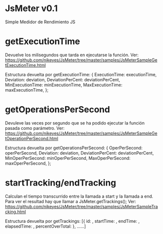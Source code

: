 JsMeter v0.1
=======

Simple Medidor de Rendimiento JS 

getExecutionTime
=======
Devuelve los milisegundos que tarda en ejecutarse la función. Ver: https://github.com/nikeyes/JsMeter/tree/master/samples/JsMeterSampleGetExecutionTime.html

Estructura devuelta por getExecutionTime:
{
    ExecutionTime: executionTime,
    Deviation: deviation,
    DeviationPerCent: deviationPerCent,
    MinExecutionTime: minExecutionTime,
    MaxExecutionTime: maxExecutionTime,
};

getOperationsPerSecond
=======
Devuleve las veces por segundo que se ha podido ejecutar la función pasada como parámetro. Ver: https://github.com/nikeyes/JsMeter/tree/master/samples/JsMeterSampleGetOperationPerSecond.html

Estructura devuelta por getOperationsPerSecond:
{
    OperPerSecond: operPerSecond,
    Deviation: deviation,
    DeviationPerCent: deviationPerCent,
    MinOperPerSecond: minOperPerSecond,
    MaxOperPerSecond: maxOperPerSecond,
};


startTracking/endTracking
=======
Calculan el tiempo transcurrido entre la llamada a start y la llamada a end. Para ver el resultad hay que llamar a JsMeter.getTrackings(); Ver: https://github.com/nikeyes/JsMeter/tree/master/samples/JsMeterSampleTracking.html

Estructura devuelta por getTrackings:
[{
    id: ,
    startTime: ,
    endTime: ,
    elapsedTime: ,
    percentOverTotal: 
}, ......]
